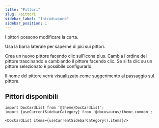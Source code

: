 ```yaml
---
title: "Pittori"
slug: /pittori
sidebar_label: "Introduzione"
sidebar_position: 1
---
```



I pittori possono modificare la carta.

Usa la barra laterale per saperne di più sui pittori.

Crea un nuovo pittore facendo clic sull'icona plus. Cambia l'ordine del pittore trascinando e cambiando il pittore facendo clic. Se si fa clic su un pittore selezionato è possibile configurarlo.

Il nome del pittore verrà visualizzato come suggerimento al passaggio sul pittore.

## Pittori disponibili

```mdx-code-block
import DocCardList from '@theme/DocCardList';
import {useCurrentSidebarCategory} from '@docusaurus/theme-common';

<DocCardList items={useCurrentSidebarCategory().items}/>
```
